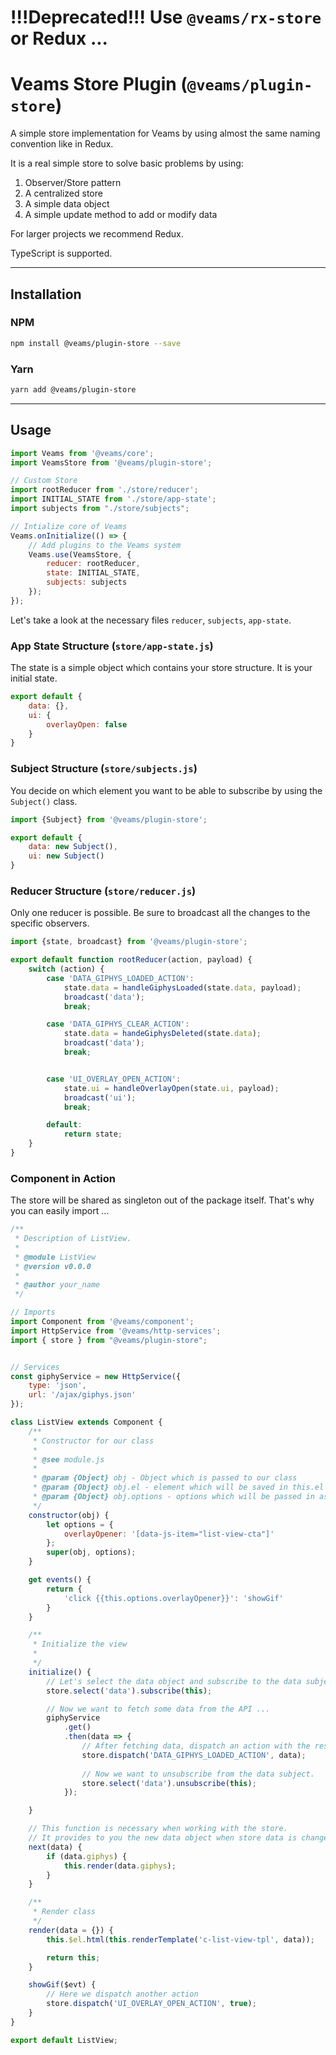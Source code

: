 [//]: # ({{#wrapWith "content-section"}})

[//]: #     ({{#wrapWith "grid-row"}})
[//]: #         ({{#wrapWith "grid-col" colClasses="is-col-tablet-l-8"}})

# !!!Deprecated!!! Use `@veams/rx-store` or Redux ...

# Veams Store Plugin (`@veams/plugin-store`)

A simple store implementation for Veams by using almost the same naming convention like in Redux.

It is a real simple store to solve basic problems by using:

1. Observer/Store pattern
1. A centralized store
1. A simple data object
1. A simple update method to add or modify data

For larger projects we recommend Redux. 

TypeScript is supported. 

------------------

## Installation

### NPM

``` bash 
npm install @veams/plugin-store --save
```

### Yarn 

``` bash 
yarn add @veams/plugin-store
```

------------------

## Usage

```js
import Veams from '@veams/core';
import VeamsStore from '@veams/plugin-store';

// Custom Store 
import rootReducer from './store/reducer';
import INITIAL_STATE from './store/app-state';
import subjects from "./store/subjects";

// Intialize core of Veams
Veams.onInitialize(() => {
   	// Add plugins to the Veams system
	Veams.use(VeamsStore, {
		reducer: rootReducer,
        state: INITIAL_STATE,
        subjects: subjects
	});
});
```

Let's take a look at the necessary files `reducer`, `subjects`, `app-state`.

### App State Structure (`store/app-state.js`)

The state is a simple object which contains your store structure. It is your initial state.

```js
export default {
	data: {},
	ui: {
		overlayOpen: false
	}
}
```

### Subject Structure (`store/subjects.js`)

You decide on which element you want to be able to subscribe by using the `Subject()` class. 

```js
import {Subject} from '@veams/plugin-store';

export default {
	data: new Subject(),
	ui: new Subject()
}
```

### Reducer Structure (`store/reducer.js`)

Only one reducer is possible. Be sure to broadcast all the changes to the specific observers. 

```js
import {state, broadcast} from '@veams/plugin-store';

export default function rootReducer(action, payload) {
	switch (action) {
		case 'DATA_GIPHYS_LOADED_ACTION':
			state.data = handleGiphysLoaded(state.data, payload);
			broadcast('data');
			break;

		case 'DATA_GIPHYS_CLEAR_ACTION':
			state.data = handeGiphysDeleted(state.data);
			broadcast('data');
			break;


		case 'UI_OVERLAY_OPEN_ACTION':
			state.ui = handleOverlayOpen(state.ui, payload);
			broadcast('ui');
			break;

		default:
			return state;
	}
}
```

### Component in Action 

The store will be shared as singleton out of the package itself. That's why you can easily import ...

```js
/**
 * Description of ListView.
 *
 * @module ListView
 * @version v0.0.0
 *
 * @author your_name
 */

// Imports
import Component from '@veams/component';
import HttpService from '@veams/http-services';
import { store } from "@veams/plugin-store";


// Services
const giphyService = new HttpService({
	type: 'json',
	url: '/ajax/giphys.json'
});

class ListView extends Component {
	/**
	 * Constructor for our class
	 *
	 * @see module.js
	 *
	 * @param {Object} obj - Object which is passed to our class
	 * @param {Object} obj.el - element which will be saved in this.el
	 * @param {Object} obj.options - options which will be passed in as JSON object
	 */
	constructor(obj) {
		let options = {
			overlayOpener: '[data-js-item="list-view-cta"]'
		};
		super(obj, options);
	}

	get events() {
		return {
			'click {{this.options.overlayOpener}}': 'showGif'
		}
	}

	/**
	 * Initialize the view
	 *
	 */
	initialize() {
		// Let's select the data object and subscribe to the data subject with this component
		store.select('data').subscribe(this);

        // Now we want to fetch some data from the API ... 
		giphyService
			.get()
			.then(data => {
				// After fetching data, dispatch an action with the response as payload.
				store.dispatch('DATA_GIPHYS_LOADED_ACTION', data);
				
				// Now we want to unsubscribe from the data subject.
				store.select('data').unsubscribe(this);
			});

	}

    // This function is necessary when working with the store. 
    // It provides to you the new data object when store data is changed.
	next(data) {
		if (data.giphys) {
			this.render(data.giphys);
		}
	}

	/**
	 * Render class
	 */
	render(data = {}) {
		this.$el.html(this.renderTemplate('c-list-view-tpl', data));

		return this;
	}

	showGif($evt) {
		// Here we dispatch another action 
		store.dispatch('UI_OVERLAY_OPEN_ACTION', true);
	}
}

export default ListView;
```

[//]: #         ({{/wrapWith}})
[//]: #     ({{/wrapWith}})

[//]: # ({{/wrapWith}})
